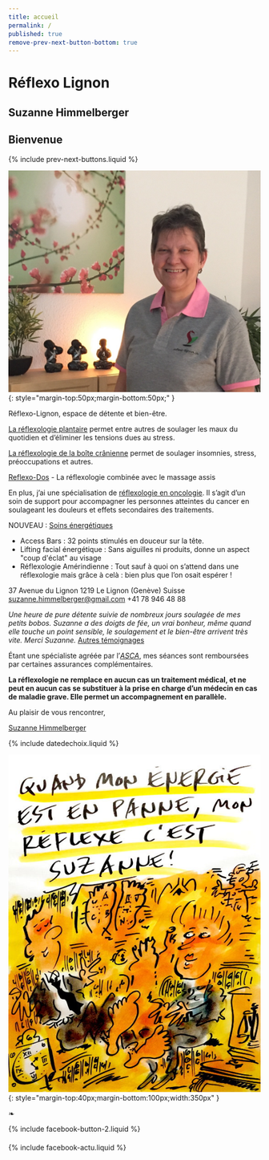 ```yaml
---
title: accueil
permalink: /
published: true
remove-prev-next-button-bottom: true
---
```


# Réflexo Lignon
## Suzanne Himmelberger


## Bienvenue

{% include prev-next-buttons.liquid %}

![Suzanne Himmelberger](./images/suzanne-himmelberger-3.jpg){: style="margin-top:50px;margin-bottom:50px;" }

Réflexo-Lignon, espace de détente et bien-être.

[La réflexologie plantaire](./reflexologie) permet entre autres de soulager les maux du quotidien et d’éliminer les tensions dues au stress.

[La réflexologie de la boîte crânienne](./autres_soins) permet de soulager insomnies, stress, préoccupations et autres.

[Reflexo-Dos](./autres_soins) - La réflexologie combinée avec le massage assis

En plus, j’ai une spécialisation de [réflexologie en oncologie](./oncologie). Il s’agit d’un soin de support pour accompagner les personnes atteintes du cancer en soulageant les douleurs et effets secondaires des traitements.

NOUVEAU : [Soins énergétiques](./soins_énergétiques)
- Access Bars : 32 points stimulés en douceur sur la tête.
- Lifting facial énergétique : Sans aiguilles ni produits, donne un aspect "coup d'éclat" au visage
- Réflexologie Amérindienne : Tout sauf à quoi on s’attend dans une réflexologie mais grâce à celà : bien plus que l’on osait espérer !


37 Avenue du Lignon
1219 Le Lignon (Genève)
Suisse
[suzanne.himmelberger@gmail.com](mailto:suzanne.himmelberger@gmail.com)
<i class="fa fa-mobile"></i> +41 78 946 48 88

*Une heure de pure détente suivie de nombreux jours soulagée de mes petits bobos. Suzanne a des doigts de fée, un vrai bonheur, même quand elle touche un point sensible, le soulagement et le bien-être arrivent très vite. Merci Suzanne.*
[Autres témoignages](./temoignages)

Étant une spécialiste agréée par l’[*ASCA*](http://www.asca.ch/dc.aspx?content=Assureurs_conventionnes), mes séances sont remboursées par certaines assurances complémentaires.

**La réflexologie ne remplace en aucun cas un traitement médical, et ne peut en aucun cas se substituer à la prise en charge d’un médecin en cas de maladie grave. Elle permet un accompagnement en parallèle.**

Au plaisir de vous rencontrer,

[Suzanne Himmelberger](./presentation)

{% include datedechoix.liquid %}

![Quand mon énergie est en panne, mon réflexe, c’est Suzanne (Pecub)](./images/pecub-555x742.jpg){: style="margin-top:40px;margin-bottom:100px;width:350px" }

❧

{% include facebook-button-2.liquid %}

<div style="margin-top: 20px"></div>

{% include facebook-actu.liquid %}

